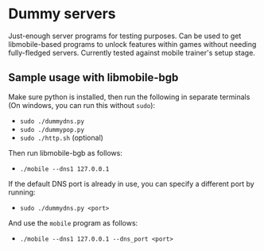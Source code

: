 Dummy servers
=============

Just-enough server programs for testing purposes. Can be used to get libmobile-based programs to unlock features within games without needing fully-fledged servers. Currently tested against mobile trainer's setup stage.

Sample usage with libmobile-bgb
-------------------------------

Make sure python is installed, then run the following in separate terminals (On windows, you can run this without `sudo`):
* `sudo ./dummydns.py`
* `sudo ./dummypop.py`
* `sudo ./http.sh` (optional)

Then run libmobile-bgb as follows:
* `./mobile --dns1 127.0.0.1`

If the default DNS port is already in use, you can specify a different port by running:
* `sudo ./dummydns.py <port>`

And use the `mobile` program as follows:
* `./mobile --dns1 127.0.0.1 --dns_port <port>`
